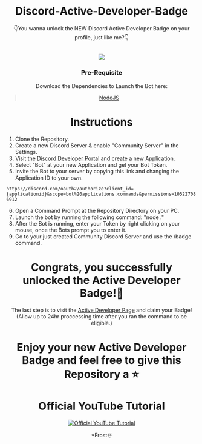 <div align="center">

# Discord-Active-Developer-Badge

👇You wanna unlock the NEW Discord Active Developer Badge on your profile, just like me?👇

<h2> <img src="https://media.discordapp.net/attachments/1040315775082319942/1040645521754292224/image.png?width=325&height=671"> </h2>

  
  ### Pre-Requisite
  Download the Dependencies to Launch the Bot here:
> [NodeJS](https://nodejs.org/dist/v19.0.1/node-v19.0.1-x64.msi)
  
   # Instructions
  
</div>

  1. Clone the Repository.
  2. Create a new Discord Server & enable "Community Server" in the Settings.
  3. Visit the [Discord Developer Portal](https://discord.com/developers/applications) and create a new Application.
  4. Select "Bot" at your new Application and get your Bot Token.
  5. Invite the Bot to your server by copying this link and changing the Application ID to your own.
  
  ``https://discord.com/oauth2/authorize?client_id={applicationid}&scope=bot%20applications.commands&permissions=105227086912``
  
  6. Open a Command Prompt at the Repository Directory on your PC.
  7. Launch the bot by running the following command: "node ."
  8. After the Bot is running, enter your Token by right clicking on your mouse, once the Bots prompt you to enter it.
  9. Go to your just created Community Discord Server and use the /badge command. 
  
  <div align="center">
  
  # Congrats, you successfully unlocked the Active Developer Badge!🎉
  
The last step is to visit the [Active Developer Page](https://discord.com/developers/active-developer) and claim your Badge! (Allow up to 24hr proccessing time after you ran the command to be eligible.)
  
 # Enjoy your new **Active Developer Badge** and feel free to give this Repository a ⭐
 
 # Official YouTube Tutorial
[![Official YouTube Tutorial](https://media.discordapp.net/attachments/1020084272868110450/1040716643233443953/get_discord_active_developer_badge_now_get_the_new_discord_badge_active_developer_badge_discord_active_dev_badge_20222.png)](https://www.youtube.com/watch?v=vCQtTywrGDk)

*Frost☃️
